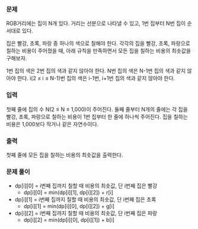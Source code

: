 ### 문제

RGB거리에는 집이 N개 있다. 거리는 선분으로 나타낼 수 있고, 1번 집부터 N번 집이 순서대로 있다.

집은 빨강, 초록, 파랑 중 하나의 색으로 칠해야 한다. 각각의 집을 빨강, 초록, 파랑으로 칠하는 비용이 주어졌을 때, 아래 규칙을 만족하면서 모든 집을 칠하는 비용의 최솟값을 구해보자.

1번 집의 색은 2번 집의 색과 같지 않아야 한다.
N번 집의 색은 N-1번 집의 색과 같지 않아야 한다.
i(2 ≤ i ≤ N-1)번 집의 색은 i-1번, i+1번 집의 색과 같지 않아야 한다.

### 입력

첫째 줄에 집의 수 N(2 ≤ N ≤ 1,000)이 주어진다. 둘째 줄부터 N개의 줄에는 각 집을 빨강, 초록, 파랑으로 칠하는 비용이 1번 집부터 한 줄에 하나씩 주어진다. 집을 칠하는 비용은 1,000보다 작거나 같은 자연수이다.

### 출력

첫째 줄에 모든 집을 칠하는 비용의 최솟값을 출력한다.

### 문제 풀이

- dp[i][0] = i번째 집까지 칠할 때 비용의 최솟값, 단 i번째 집은 빨강
  - dp[i][0] = min(dp[i][1], dp[i][2]) + r[i]
- dp[i][1] = i번째 집까지 칠할 때 비용의 최솟값, 단 i번째 집은 초록
  - dp[i][1] = min(dp[i][0], dp[i][2]) + g[i]
- dp[i][2] = i번째 집까지 칠할 때 비용의 최솟값, 단 i번째 집은 파랑
  - dp[i][2] = min(dp[i][0], dp[i][1]) + b[i]
